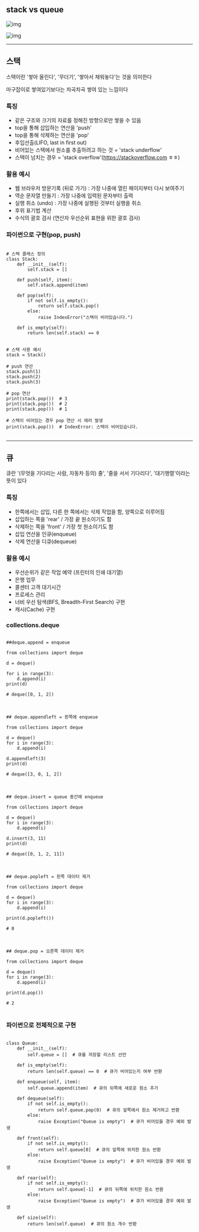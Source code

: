 ## stack vs queue

![img](https://github.com/songhee-lee/2023-CS-Study/assets/104298444/a21cf941-c0a8-4f34-9ac3-5ff9dae3ccde)

![img](https://img1.daumcdn.net/thumb/R1280x0/?scode=mtistory2&fname=https%3A%2F%2Fblog.kakaocdn.net%2Fdn%2FqELv5%2Fbtsg1e2f7GN%2F0gGLjIp7uIy6tuxKqZlUjK%2Fimg.png)

---

## 스택

스택이란 '쌓아 올린다', '무더기', '쌓아서 채워놓다'는 것을 의미한다

마구잡이로 쌓여있기보다는 차곡차곡 쌓여 있는 느낌이다

### 특징

- 같은 구조와 크기의 자료를 정해진 방향으로만 쌓을 수 있음
- top을 통해 삽입하는 연산을 'push'
- top을 통해 삭제하는 연산을 'pop'
- 후입선출(LIFO, last in first out)
- 비어있는 스택에서 원소를 추출하려고 하는 것 = 'stack underflow'
- 스택이 넘치는 경우 = 'stack overflow'(https://stackoverflow.com ㅎㅎ)

### 활용 예시

- 웹 브라우저 방문기록 (뒤로 가기) : 가장 나중에 열린 페이지부터 다시 보여주기
- 역순 문자열 만들기 : 가장 나중에 입력된 문자부터 출력
- 실행 취소 (undo) : 가장 나중에 실행된 것부터 실행을 취소
- 후위 표기법 계산
- 수식의 괄호 검사 (연산자 우선순위 표현을 위한 괄호 검사)

### 파이썬으로 구현(pop, push)

<pre>
<code>
# 스택 클래스 정의
class Stack:
    def __init__(self):
        self.stack = []

    def push(self, item):
        self.stack.append(item)

    def pop(self):
        if not self.is_empty():
            return self.stack.pop()
        else:
            raise IndexError("스택이 비어있습니다.")

    def is_empty(self):
        return len(self.stack) == 0


# 스택 사용 예시
stack = Stack()

# push 연산
stack.push(1)
stack.push(2)
stack.push(3)

# pop 연산
print(stack.pop())  # 3
print(stack.pop())  # 2
print(stack.pop())  # 1

# 스택이 비어있는 경우 pop 연산 시 에러 발생
print(stack.pop())  # IndexError: 스택이 비어있습니다.
</code>
</pre>

---

## 큐

큐란 '(무엇을 기다리는 사람, 자동차 등의) 줄', '줄을 서서 기다리다', '대기행렬'이라는 뜻이 있다

### 특징

- 한쪽에서는 삽입, 다른 한 쪽에서는 삭제 작업을 함, 양쪽으로 이루어짐
- 삽입하는 쪽을 'rear' / 가장 끝 원소이기도 함
- 삭제하는 쪽을 'front' / 가장 첫 원소이기도 함
- 삽입 연산을 인큐(enqueue)
- 삭제 연산을 디큐(dequeue)

### 활용 예시

- 우선순위가 같은 작업 예약 (프린터의 인쇄 대기열)
- 은행 업무
- 콜센터 고객 대기시간
- 프로세스 관리
- 너비 우선 탐색(BFS, Breadth-First Search) 구현
- 캐시(Cache) 구현

### collections.deque

<pre>
<code>
##deque.append = enqueue

from collections import deque

d = deque()

for i in range(3):
    d.append(i)
print(d)

# deque([0, 1, 2])
</code>
</pre>

<pre>
<code>
## deque.appendleft = 왼쪽에 enqueue

from collections import deque

d = deque()
for i in range(3):
    d.append(i)

d.appendleft(3)
print(d)

# deque([3, 0, 1, 2])
</code>
</pre>

<pre>
<code>
## deque.insert = queue 중간에 enqueue

from collections import deque

d = deque()
for i in range(3):
    d.append(i)

d.insert(3, 11)
print(d)

# deque([0, 1, 2, 11])
</code>
</pre>

<pre>
<code>
## deque.popleft = 왼쪽 데이터 제거

from collections import deque

d = deque()
for i in range(3):
    d.append(i)

print(d.popleft())

# 0
</code>
</pre>

<pre>
<code>
## deque.pop = 오른쪽 데이터 제거

from collections import deque

d = deque()
for i in range(3):
    d.append(i)

print(d.pop())

# 2
</code>
</pre>

### 파이썬으로 전체적으로 구현

<pre>
<code>
class Queue:
    def __init__(self):
        self.queue = []  # 큐를 저장할 리스트 선언

    def is_empty(self):
        return len(self.queue) == 0  # 큐가 비어있는지 여부 반환

    def enqueue(self, item):
        self.queue.append(item)  # 큐의 뒤쪽에 새로운 원소 추가

    def dequeue(self):
        if not self.is_empty():
            return self.queue.pop(0)  # 큐의 앞쪽에서 원소 제거하고 반환
        else:
            raise Exception("Queue is empty")  # 큐가 비어있을 경우 예외 발생

    def front(self):
        if not self.is_empty():
            return self.queue[0]  # 큐의 앞쪽에 위치한 원소 반환
        else:
            raise Exception("Queue is empty")  # 큐가 비어있을 경우 예외 발생

    def rear(self):
        if not self.is_empty():
            return self.queue[-1]  # 큐의 뒤쪽에 위치한 원소 반환
        else:
            raise Exception("Queue is empty")  # 큐가 비어있을 경우 예외 발생

    def size(self):
        return len(self.queue)  # 큐의 원소 개수 반환
</code>
</pre>
